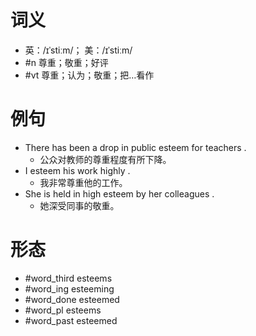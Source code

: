 # 词义
- 英：/ɪˈstiːm/； 美：/ɪˈstiːm/
- #n 尊重；敬重；好评
- #vt 尊重；认为；敬重；把…看作
# 例句
- There has been a drop in public esteem for teachers .
	- 公众对教师的尊重程度有所下降。
- I esteem his work highly .
	- 我非常尊重他的工作。
- She is held in high esteem by her colleagues .
	- 她深受同事的敬重。
# 形态
- #word_third esteems
- #word_ing esteeming
- #word_done esteemed
- #word_pl esteems
- #word_past esteemed
